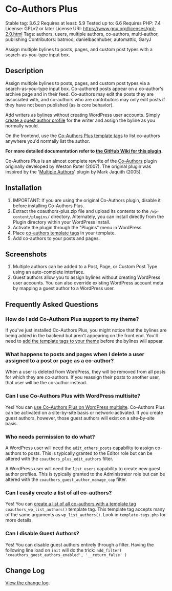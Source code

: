 ﻿# Co-Authors Plus

Stable tag: 3.6.2
Requires at least: 5.9
Tested up to: 6.6
Requires PHP: 7.4
License: GPLv2 or later
License URI: https://www.gnu.org/licenses/gpl-2.0.html
Tags: authors, users, multiple authors, co-authors, multi-author, publishing
Contributors: batmoo, danielbachhuber, automattic, GaryJ

Assign multiple bylines to posts, pages, and custom post types with a search-as-you-type input box.

## Description

Assign multiple bylines to posts, pages, and custom post types via a search-as-you-type input box. Co-authored posts appear on a co-author's archive page and in their feed. Co-authors may edit the posts they are associated with, and co-authors who are contributors may only edit posts if they have not been published (as is core behavior).

Add writers as bylines without creating WordPress user accounts. Simply [create a guest author profile](https://github.com/Automattic/Co-Authors-Plus/wiki/Creating-and-editing-guest-authors) for the writer and assign the byline as you normally would.

On the frontend, use the [Co-Authors Plus template tags](https://github.com/Automattic/Co-Authors-Plus/wiki/Template-tags) to list co-authors anywhere you'd normally list the author.

**For more detailed documentation refer to [the GitHub Wiki for this plugin](https://github.com/Automattic/Co-Authors-Plus/wiki).**

Co-Authors Plus is an almost complete rewrite of the [Co-Authors](https://wordpress.org/plugins/co-authors/) plugin originally developed by Weston Ruter (2007). The original plugin was inspired by the '[Multiple Authors](https://txfx.net/2005/08/16/new-plugin-multiple-authors/)' plugin by Mark Jaquith (2005).

## Installation

1. IMPORTANT: If you are using the original Co-Authors plugin, disable it before installing Co-Authors Plus.
2. Extract the coauthors-plus.zip file and upload its contents to the `/wp-content/plugins/` directory. Alternately, you can install directly from the Plugin directory within your WordPress Install.
3. Activate the plugin through the "Plugins" menu in WordPress.
4. Place [co-authors template tags](https://github.com/Automattic/Co-Authors-Plus/wiki/Template-tags) in your template.
5. Add co-authors to your posts and pages.

## Screenshots

1. Multiple authors can be added to a Post, Page, or Custom Post Type using an auto-complete interface.
2. Guest authors allow you to assign bylines without creating WordPress user accounts. You can also override existing WordPress account meta by mapping a guest author to a WordPress user.

## Frequently Asked Questions

### How do I add Co-Authors Plus support to my theme?

If you've just installed Co-Authors Plus, you might notice that the bylines are being added in the backend but aren't appearing on the front end. You'll need to [add the template tags to your theme](https://github.com/Automattic/Co-Authors-Plus/wiki/Template-tags) before the bylines will appear.

### What happens to posts and pages when I delete a user assigned to a post or page as a co-author?

When a user is deleted from WordPress, they will be removed from all posts for which they are co-authors. If you reassign their posts to another user, that user will be the co-author instead.

### Can I use Co-Authors Plus with WordPress multisite?

Yes! You can [use Co-Authors Plus on WordPress multisite](https://github.com/Automattic/Co-Authors-Plus/wiki#wordpress-multisites). Co-Authors Plus can be activated on a site-by-site basis or network-activated. If you create guest authors, however, those guest authors will exist on a site-by-site basis.

### Who needs permission to do what?

A WordPress user will need the `edit_others_posts` capability to assign co-authors to posts. This is typically granted to the Editor role but can be altered with the `coauthors_plus_edit_authors` filter.

A WordPress user will need the `list_users` capability to create new guest author profiles. This is typically granted to the Administrator role but can be altered with the `coauthors_guest_author_manage_cap` filter.

### Can I easily create a list of all co-authors?

Yes! You can [create a list of all co-authors with a template tag](https://github.com/Automattic/Co-Authors-Plus/wiki/Template-tags#create-a-list-of-all-co-authors) `coauthors_wp_list_authors()` template tag. This template tag accepts many of the same arguments as `wp_list_authors()`. Look in `template-tags.php` for more details.

### Can I disable Guest Authors?

Yes! You can disable guest authors entirely through a filter. Having the following line load on `init` will do the trick:
`add_filter( 'coauthors_guest_authors_enabled', '__return_false' )`

## Change Log

[View the change log](https://github.com/Automattic/Co-Authors-Plus/blob/master/CHANGELOG.md).
